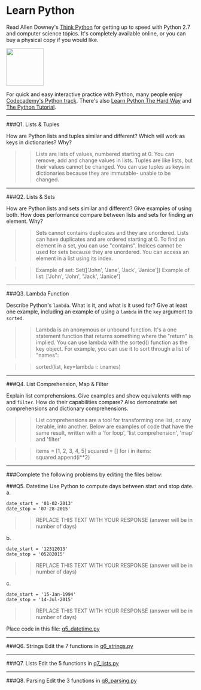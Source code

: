 # Learn Python

Read Allen Downey's [Think Python](http://www.greenteapress.com/thinkpython/) for getting up to speed with Python 2.7 and computer science topics. It's completely available online, or you can buy a physical copy if you would like.

<a href="http://www.greenteapress.com/thinkpython/"><img src="img/think_python.png" style="width: 100px;" target="_blank"></a>

For quick and easy interactive practice with Python, many people enjoy [Codecademy's Python track](http://www.codecademy.com/en/tracks/python). There's also [Learn Python The Hard Way](http://learnpythonthehardway.org/book/) and [The Python Tutorial](https://docs.python.org/2/tutorial/).

---

###Q1. Lists &amp; Tuples

How are Python lists and tuples similar and different? Which will work as keys in dictionaries? Why?

>> Lists are lists of values, numbered starting at 0. You can remove, add and change values in lists. Tuples are like lists, but their values cannot be changed. You can use tuples as keys in dictionaries because they are immutable- unable to be changed. 

---

###Q2. Lists &amp; Sets

How are Python lists and sets similar and different? Give examples of using both. How does performance compare between lists and sets for finding an element. Why?

>> Sets cannot contains duplicates and they are unordered. Lists can have duplicates and are ordered starting at 0. To find an element in a set, you can use "contains". Indices cannot be used for sets because they are unordered. You can access an element in a list using its index. 

>> Example of set: Set(['John', 'Jane', 'Jack', 'Janice'])
>> Example of list: ['John', 'John', "Jack', 'Janice']

---

###Q3. Lambda Function

Describe Python's `lambda`. What is it, and what is it used for? Give at least one example, including an example of using a `lambda` in the `key` argument to `sorted`.

>> Lambda is an anonymous or unbound function. It's a one statement function that returns something where the "return" is implied. You can use lambda with the sorted() function as the key object. For example, you can use it to sort through a list of "names":

>> sorted(list, key=lambda i: i.names)

---

###Q4. List Comprehension, Map &amp; Filter

Explain list comprehensions. Give examples and show equivalents with `map` and `filter`. How do their capabilities compare? Also demonstrate set comprehensions and dictionary comprehensions.

>> List comprehensions are a tool for transforming one list, or any iterable, into another. Below are examples of code that have the same result, written with a 'for loop', 'list comprehension', 'map' and 'filter'

>> items = [1, 2, 3, 4, 5]
    squared = []
    for i in items:
        squared.append(i**2)

---

###Complete the following problems by editing the files below:

###Q5. Datetime
Use Python to compute days between start and stop date.   
a.  

```
date_start = '01-02-2013'    
date_stop = '07-28-2015'
```

>> REPLACE THIS TEXT WITH YOUR RESPONSE (answer will be in number of days)

b.  
```
date_start = '12312013'  
date_stop = '05282015'  
```

>> REPLACE THIS TEXT WITH YOUR RESPONSE (answer will be in number of days)

c.  
```
date_start = '15-Jan-1994'      
date_stop = '14-Jul-2015'  
```

>> REPLACE THIS TEXT WITH YOUR RESPONSE  (answer will be in number of days)

Place code in this file: [q5_datetime.py](python/q5_datetime.py)

---

###Q6. Strings
Edit the 7 functions in [q6_strings.py](python/q6_strings.py)

---

###Q7. Lists
Edit the 5 functions in [q7_lists.py](python/q7_lists.py)

---

###Q8. Parsing
Edit the 3 functions in [q8_parsing.py](python/q8_parsing.py)





